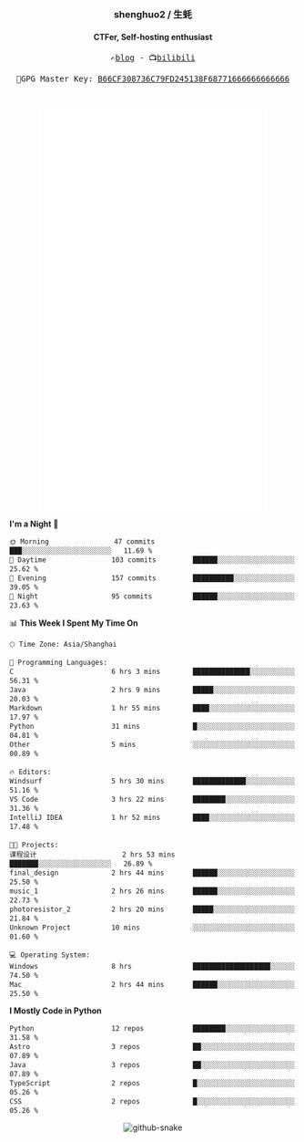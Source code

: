 <h3 align="center"> shenghuo2 / 生蚝 </h3>
<h4 align="center" >CTFer, Self-hosting enthusiast</h3>


<p align="center">
  <samp>
    ✍️<a href="https://blog.shenghuo2.top/">blog</a> -
    📺<a href="https://space.bilibili.com/85894935">bilibili</a>
  </samp>
</p>
<p align="center">
  <samp>
     🔐GPG Master Key: <a align="center" href="https://github.com/shenghuo2.gpg">B66CF308736C79FD245138F68771666666666666</a>
  </samp>
</p>
<br>
<p align="center">
  <a href="https://github.com/shenghuo2">
    <img width="400" align="top" src="https://github.com/shenghuo2/shenghuo2/blob/main/metrics.left.svg" />
  </a>
  <a href="https://github.com/shenghuo2">
    <img width="400" align="top" src="https://github.com/shenghuo2/shenghuo2/blob/main/metrics.right.svg" />
  </a>
</p>


<!--START_SECTION:waka-->
**I'm a Night 🦉** 

```text
🌞 Morning                47 commits          ███░░░░░░░░░░░░░░░░░░░░░░   11.69 % 
🌆 Daytime                103 commits         ██████░░░░░░░░░░░░░░░░░░░   25.62 % 
🌃 Evening                157 commits         ██████████░░░░░░░░░░░░░░░   39.05 % 
🌙 Night                  95 commits          ██████░░░░░░░░░░░░░░░░░░░   23.63 % 
```


📊 **This Week I Spent My Time On** 

```text
🕑︎ Time Zone: Asia/Shanghai

💬 Programming Languages: 
C                        6 hrs 3 mins        ██████████████░░░░░░░░░░░   56.31 % 
Java                     2 hrs 9 mins        █████░░░░░░░░░░░░░░░░░░░░   20.03 % 
Markdown                 1 hr 55 mins        ████░░░░░░░░░░░░░░░░░░░░░   17.97 % 
Python                   31 mins             █░░░░░░░░░░░░░░░░░░░░░░░░   04.81 % 
Other                    5 mins              ░░░░░░░░░░░░░░░░░░░░░░░░░   00.89 % 

🔥 Editors: 
Windsurf                 5 hrs 30 mins       █████████████░░░░░░░░░░░░   51.16 % 
VS Code                  3 hrs 22 mins       ████████░░░░░░░░░░░░░░░░░   31.36 % 
IntelliJ IDEA            1 hr 52 mins        ████░░░░░░░░░░░░░░░░░░░░░   17.48 % 

🐱‍💻 Projects: 
课程设计                     2 hrs 53 mins       ███████░░░░░░░░░░░░░░░░░░   26.89 % 
final_design             2 hrs 44 mins       ██████░░░░░░░░░░░░░░░░░░░   25.50 % 
music_1                  2 hrs 26 mins       ██████░░░░░░░░░░░░░░░░░░░   22.73 % 
photoresistor_2          2 hrs 20 mins       █████░░░░░░░░░░░░░░░░░░░░   21.84 % 
Unknown Project          10 mins             ░░░░░░░░░░░░░░░░░░░░░░░░░   01.60 % 

💻 Operating System: 
Windows                  8 hrs               ███████████████████░░░░░░   74.50 % 
Mac                      2 hrs 44 mins       ██████░░░░░░░░░░░░░░░░░░░   25.50 % 
```

**I Mostly Code in Python** 

```text
Python                   12 repos            ████████░░░░░░░░░░░░░░░░░   31.58 % 
Astro                    3 repos             ██░░░░░░░░░░░░░░░░░░░░░░░   07.89 % 
Java                     3 repos             ██░░░░░░░░░░░░░░░░░░░░░░░   07.89 % 
TypeScript               2 repos             █░░░░░░░░░░░░░░░░░░░░░░░░   05.26 % 
CSS                      2 repos             █░░░░░░░░░░░░░░░░░░░░░░░░   05.26 % 
```




<!--END_SECTION:waka-->


<div align="center">
  <picture>
    <source media="(prefers-color-scheme: dark)" srcset="https://gist.githubusercontent.com/shenghuo2/bfce20b14ab0484cef03bae6e60e0b3a/raw/github-snake-dark.svg" />
    <source media="(prefers-color-scheme: light)" srcset="https://gist.githubusercontent.com/shenghuo2/bfce20b14ab0484cef03bae6e60e0b3a/raw/github-snake.svg" />
    <img alt="github-snake" src="https://gist.githubusercontent.com/shenghuo2/bfce20b14ab0484cef03bae6e60e0b3a/raw/github-snake.svg" />
  </picture>
</div>

<!--
**shenghuo2/shenghuo2** is a ✨ _special_ ✨ repository because its `README.md` (this file) appears on your GitHub profile.

Here are some ideas to get you started:

- 🔭 I’m currently working on ...
- 🌱 I’m currently learning ...
- 👯 I’m looking to collaborate on ...
- 🤔 I’m looking for help with ...
- 💬 Ask me about ...
- 📫 How to reach me: ...
- 😄 Pronouns: ...
- ⚡ Fun fact: ...
-->
